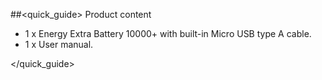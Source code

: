 ##<quick_guide> Product content
- 1 x Energy Extra Battery 10000+ with built-in Micro USB type A cable.
- 1 x User manual.


</quick_guide>
